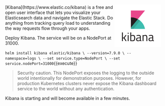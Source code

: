 <img align="right" src="./assets/kibana.png" width="150">
[Kibana](https://www.elastic.co/kibana) is a free and open user interface that lets you visualize your Elasticsearch data and navigate the Elastic Stack. Do anything from tracking query load to understanding the way requests flow through your apps.

Deploy Kibana. The service will be on a NodePort at 31000.

`helm install kibana elastic/kibana \
  --version=7.9.0 \
  --namespace=logs \
  --set service.type=NodePort \
  --set service.nodePort=31000`{{execute}}

> Security caution. This NodePort exposes the logging to the outside world intentionally for demonstration purposes. However, for production Kubernetes clusters never expose the Kibana dashboard service to the world without any authentication.

Kibana is starting and will become available in a few minutes.
